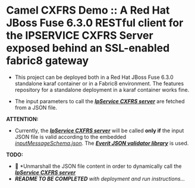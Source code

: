 # Camel CXFRS Demo :: A Red Hat JBoss Fuse 6.3.0 RESTful client for the IPSERVICE CXFRS Server exposed behind an SSL-enabled fabric8 gateway
- This project can be deployed both in a Red Hat JBoss Fuse 6.3.0 standalone karaf container or in a Fabric8 environment. 
The features repository for a standalone deployment in a karaf container works fine.

- The input parameters to call the **_[IpService CXFRS server](../ipservice_cxfrs_server)_** 
are fetched from a JSON file.

**ATTENTION:**
- Currently, the **_[IpService CXFRS server](../ipservice_cxfrs_server)_** 
will be called **only if** the input JSON file is valid according to the 
embedded _[inputMessageSchema.json](src/main/resources/Schemas/inputMessageSchema.json)_.
The **_[Everit JSON validator library](https://github.com/everit-org/json-schema)_** is used.

**TODO:** 
- :camel: *Unmarshall the JSON file content in order to dynamically call the
**_[IpService CXFRS server](../ipservice_cxfrs_server)_**
- *__README TO BE COMPLETED__ with deployment and run instructions...*
